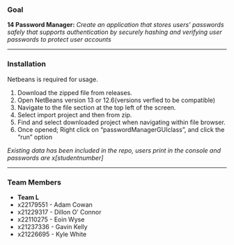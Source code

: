 ### Goal
**14 Password Manager:** *Create an application that stores users’ passwords safely that supports authentication by securely hashing and verifying user passwords to protect user accounts*

-------------------------------------------------------

### Installation
Netbeans is required for usage.

1. Download the zipped file from releases. 
2. Open NetBeans version 13 or 12.6(versions verfied to be compatible) 
3. Navigate to the file section at the top left of the screen.
4. Select import project and then from zip. 
5. Find and select downloaded project when navigating within file browser. 
6. Once opened; Right click on “passwordManagerGUIclass”, and click the “run” option 

*Existing data has been included in the repo, users print in the console and passwords are x[studentnumber]*

-------------------------------------------------------

### Team Members
* **Team L**
* x22179551 - Adam Cowan 
* x21229317 - Dillon O’ Connor 
* x22110275 - Eoin Wyse 
* x21237336 - Gavin Kelly 
* x21226695 - Kyle White 
